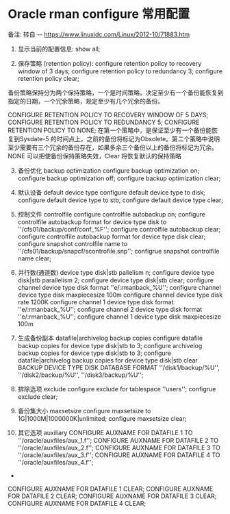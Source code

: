 # Oracle rman configure 常用配置

备注: 转自 -- https://www.linuxidc.com/Linux/2012-10/71883.htm

1. 显示当前的配置信息: show all;

2. 保存策略 (retention policy):
configure retention policy to recovery window of 3 days;
configure retention policy to redundancy 3;
configure retention policy clear;

备份策略保持分为两个保持策略，一个是时间策略，决定至少有一个备份能恢复到指定的日期，一个冗余策略，规定至少有几个冗余的备份。

CONFIGURE RETENTION POLICY TO RECOVERY WINDOW OF 5 DAYS;
CONFIGURE RETENTION POLICY TO REDUNDANCY 5;
CONFIGURE RETENTION POLICY TO NONE;
在第一个策略中，是保证至少有一个备份能恢复到Sysdate-5 的时间点上，之前的备份将标记为Obsolete。第二个策略中说明至少需要有三个冗余的备份存在，如果多余三个备份以上的备份将标记为冗余。NONE 可以把使备份保持策略失效，Clear 将恢复默认的保持策略

3. 备份优化 backup optimization
configure backup optimization on;
configure backup optimization off;
configure backup optimization clear;

4. 默认设备 default device type
configure default device type to disk;
configure default device type to stb;
configure default device type clear;

5. 控制文件 controlfile
configure controlfile autobackup on;
configure controlfile autobackup format for device type disk to ''/cfs01/backup/conf/conf_%F'';
configure controlfile autobackup clear;
configure controlfile autobackup format for device type disk clear;
configure snapshot controlfile name to ''/cfs01/backup/snapcf/scontrofile.snp'';
configrue snapshot controlfile name clear;

6. 并行数(通道数) device type disk|stb pallelism n;
configure device type disk|stb parallelism 2;
configure device type disk|stb clear;
configure channel device type disk format ''e/:rmanback_%U'';
configure channel device type disk maxpiecesize 100m
configure channel device type disk rate 1200K
configure channel 1 device type disk format ''e/:rmanback_%U'';
configure channel 2 device type disk format ''e/:rmanback_%U'';
configure channel 1 device type disk maxpiecesize 100m

7. 生成备份副本 datafile|archivelog backup copies
configure datafile backup copies for device type disk|stb to 3;
configure archivelog backup copies for device type disk|stb to 3;
configure datafile|archivelog backup copies for device type disk|stb clear
BACKUP DEVICE TYPE DISK DATABASE
FORMAT ''/disk1/backup/%U'', ''/disk2/backup/%U'', ''/disk3/backup/%U'';

8. 排除选项 exclude
configure exclude for tablespace ''users'';
configrue exclude clear;

9. 备份集大小 maxsetsize
configure maxsetsize to 1G|1000M|1000000K|unlimited;
configure maxsetsize clear;

10. 其它选项 auxiliary
CONFIGURE AUXNAME FOR DATAFILE 1 TO ''/oracle/auxfiles/aux_1.f'';
CONFIGURE AUXNAME FOR DATAFILE 2 TO ''/oracle/auxfiles/aux_2.f'';
CONFIGURE AUXNAME FOR DATAFILE 3 TO ''/oracle/auxfiles/aux_3.f'';
CONFIGURE AUXNAME FOR DATAFILE 4 TO ''/oracle/auxfiles/aux_4.f'';
-
CONFIGURE AUXNAME FOR DATAFILE 1 CLEAR;
CONFIGURE AUXNAME FOR DATAFILE 2 CLEAR;
CONFIGURE AUXNAME FOR DATAFILE 3 CLEAR;
CONFIGURE AUXNAME FOR DATAFILE 4 CLEAR;